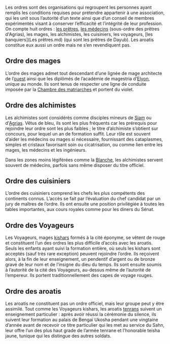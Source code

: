 Les ordres sont des organisations qui regroupent les personnes ayant remplis les conditions requises pour prétendre appartenir à une association, qui les unit sous l’autorité d’un texte ainsi que d’un conseil de membres expérimentés visant à conserver l’efficacité et l’intégrité de leur profession. 
On compte huit ordres : [les prêtres](<Les prêtres.md>), [les médecins](<Les prêtres.md>) (sous-ordre des prêtres d'Agrias), les mages, les alchimistes, les cuisiniers, les voyageurs, [les banquiers](Les prêtres.md) (qui sont les prêtres de Dayub). Les aroatis constitue eux aussi un ordre mais ne s’en revendiquent pas.

## Ordre des mages

L’ordre des mages admet tout descendant d’une lignée de mage architecte de l’[ouest](<../../Nations humaines/Royaumes occidentaux.md>) ainsi que les diplômés de l’académie de magestria d’[Elyon](<../../Nations humaines/Elyon.md>), unique au monde. Ils sont tenus de respecter une ligne de conduite imposée par la [Chambre des matriarches](<../../Nations humaines/Royaumes occidentaux.md#chambres-des-matriarches>) et portent du violet.

## Ordre des alchimistes

Les alchimistes sont considérés comme disciples mineurs de [Siam](<../Dieux/Siam.md>) ou d'[Agrias](<../Dieux/Agrias.md>). Vêtus de bleu, ils sont les plus fréquents car les prérequis pour rejoindre leur ordre sont les plus faibles ; le titre d’alchimiste s’obtient sur concours, pour lequel un an de formation suffit. Leur rôle est souvent d’aider les médecins ou mages si nécessaire, fournissant des cataplasmes, simples et cristaux favorisant soin ou cicatrisation, ou comme lien entre les mages, les médecins et les ingénieurs.

Dans les zones moins légiférées comme la [Blanche](<../Villes & régions/Auberin.md>), les alchimistes servent souvent de médecins, parfois sans même disposer du titre officiel.

## Ordre des cuisiniers

L’ordre des cuisiniers comprend les chefs les plus compétents des continents connus. L’accès se fait par l’évaluation du chef candidat par un jury de maîtres de l’ordre. Ils ont ensuite une position privilégiée à toutes les tables importantes, aux cours royales comme pour les diners du Sénat.

## Ordre des Voyageurs

Les Voyageurs, mages [kishars](<../../Nations humaines/Empire Kishar.md>) formés à la cité éponyme, se vêtent de rouge et constituent l’un des ordres les plus difficile d’accès avec les aroatis. Seuls les enfants ayant suivi la formation entière, où seuls les kishars sont acceptés (sauf très rare exception) peuvent rejoindre l’ordre. Ils reçoivent alors, à la fin de leur enseignement, un pendentif d’argent ou de bronze gravé de leur nom et de l’insigne du dieu du temps. Ils sont ensuite soumis à l’autorité de la cité des Voyageurs, au-dessus même de l’autorité de l’empereur. Ils portent traditionnellement des capes de voyage rouges.

## Ordre des aroatis

Les aroatis ne constituent pas un ordre officiel, mais leur groupe peut y être assimilé. Tout comme les Voyageurs kishars, les aroatis [tenrans](<../../Nations humaines/Tenrô.md>) suivent un enseignement particulier : après avoir réussi la cérémonie du silence, ils suivent leur formation au palais de Bengaï Ukosha pendant une vingtaine d’année avant de recevoir ce titre particulier qui les met au service du Sahn, leur offre l’un des plus haut grade de l’armée tenrane et l’honorable teisha jaune, tunique qui les distingue des autres soldats.